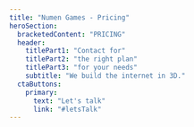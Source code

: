 ```yaml
---
title: "Numen Games - Pricing"
heroSection:
  bracketedContent: "PRICING"
  header:
    titlePart1: "Contact for"
    titlePart2: "the right plan"
    titlePart3: "for your needs"
    subtitle: "We build the internet in 3D."
  ctaButtons:
    primary:
      text: "Let's talk"
      link: "#letsTalk"
---
```

